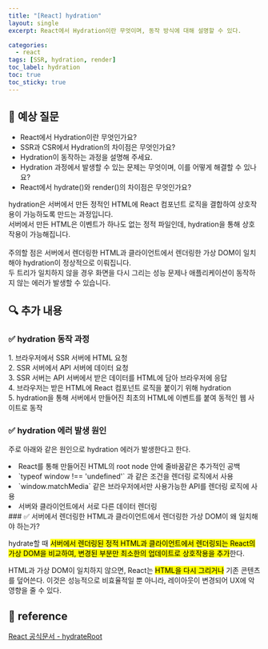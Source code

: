 ```yaml
---
title: "[React] hydration"
layout: single
excerpt: React에서 Hydration이란 무엇이며, 동작 방식에 대해 설명할 수 있다.

categories:
  - react
tags: [SSR, hydration, render]
toc_label: hydration
toc: true
toc_sticky: true
---
```


## 💭 예상 질문

- React에서 Hydration이란 무엇인가요?
- SSR과 CSR에서 Hydration의 차이점은 무엇인가요?
- Hydration이 동작하는 과정을 설명해 주세요.
- Hydration 과정에서 발생할 수 있는 문제는 무엇이며, 이를 어떻게 해결할 수 있나요?
- React에서 <span class="highlight">hydrate()</span>와 <span class="highlight">render()</span>의 차이점은 무엇인가요?

<div class="red-box">
    <div>hydration은 서버에서 만든 정적인 HTML에 React 컴포넌트 로직을 결합하여 상호작용이 가능하도록 만드는 과정입니다.</div>
    <div>서버에서 만든 HTML은 이벤트가 하나도 없는 정적 파일인데, <span class="highlight">hydration을 통해 상호작용이 가능</span>해집니다.</div>
    <br />
    <div>주의할 점은 <span class="highlight">서버에서 렌더링한 HTML과 클라이언트에서 렌더링한 가상 DOM이 일치</span>해야 hydration이 정상적으로 이뤄집니다.</div>
    <div>두 트리가 일치하지 않을 경우 화면을 다시 그리는 성능 문제나 애플리케이션이 동작하지 않는 에러가 발생할 수 있습니다.</div>
</div>

## 🔍 추가 내용

### ✅ hydration 동작 과정

<div class="blue-box">
  <div>1. 브라우저에서 SSR 서버에 HTML 요청</div>
  <div>2. SSR 서버에서 API 서버에 데이터 요청</div>
  <div>3. SSR 서버는 API 서버에서 받은 데이터를 HTML에 담아 브라우저에 응답</div>
  <div>4. 브라우저는 받은 HTML에 React 컴포넌트 로직을 붙이기 위해 hydration</div>
  <div>5. hydration을 통해 서버에서 만들어진 최초의 HTML에 이벤트를 붙여 동적인 웹 사이트로 동작</div>
</div>

### ✅ hydration 에러 발생 원인

주로 아래와 같은 원인으로 hydration 에러가 발생한다고 한다.

<div class="blue-box">
  <li>React를 통해 만들어진 HTML의 root node 안에 줄바꿈같은 추가적인 공백</li>
  <li>`typeof window !== 'undefined'` 과 같은 조건을 렌더링 로직에서 사용</li>
  <li>`window.matchMedia` 같은 브라우저에서만 사용가능한 API를 렌더링 로직에 사용</li>
  <li>서버와 클라이언트에서 서로 다른 데이터 렌더링</li>
</div>
### ✅ 서버에서 렌더링한 HTML과 클라이언트에서 렌더링한 가상 DOM이 왜 일치해야 하는가?

hydrate할 때 <mark class="mark">서버에서 렌더링된 정적 HTML과 클라이언트에서 렌더링되는 React의 가상 DOM을 비교하여, 변경된 부분만 최소한의 업데이트로 상호작용을 추가</mark>한다.

HTML과 가상 DOM이 일치하지 않으면, React는 <mark class="mark">HTML을 다시 그리거나</mark> 기존 콘텐츠를 덮어쓴다. 이것은 성능적으로 비효율적일 뿐 아니라, 레이아웃이 변경되어 UX에 악영향을 줄 수 있다.

## 📘 reference

[React 공식문서 - hydrateRoot](https://ko.react.dev/reference/react-dom/client/hydrateRoot)
